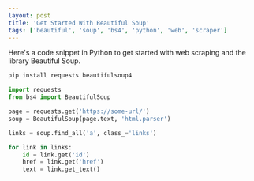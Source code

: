 ```yaml
---
layout: post
title: 'Get Started With Beautiful Soup'
tags: ['beautiful', 'soup', 'bs4', 'python', 'web', 'scraper']
---
```

Here's a code snippet in Python to get started with web scraping and the library Beautiful Soup.

```bash
pip install requests beautifulsoup4
```

```python
import requests
from bs4 import BeautifulSoup

page = requests.get('https://some-url/')
soup = BeautifulSoup(page.text, 'html.parser')

links = soup.find_all('a', class_='links')

for link in links:
    id = link.get('id')
    href = link.get('href')
    text = link.get_text()
```
